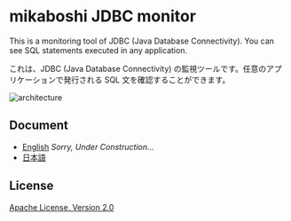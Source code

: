 # mikaboshi JDBC monitor

This is a monitoring tool of JDBC (Java Database Connectivity). You can see SQL statements executed in any application.

これは、JDBC (Java Database Connectivity) の監視ツールです。任意のアプリケーションで発行される SQL 文を確認することができます。

![architecture](https://raw.github.com/cwan/mikaboshi-jdbc-monitor/master/images/architecture.png)

## Document

* [English](https://github.com/cwan/mikaboshi-jdbc-monitor/wiki/manual_en) _Sorry, Under Construction..._
* [日本語](https://github.com/cwan/mikaboshi-jdbc-monitor/wiki/manual_ja)

## License
[Apache License, Version 2.0](https://github.com/cwan/mikaboshi-jdbc-monitor/blob/master/license/LICENSE.txt)
